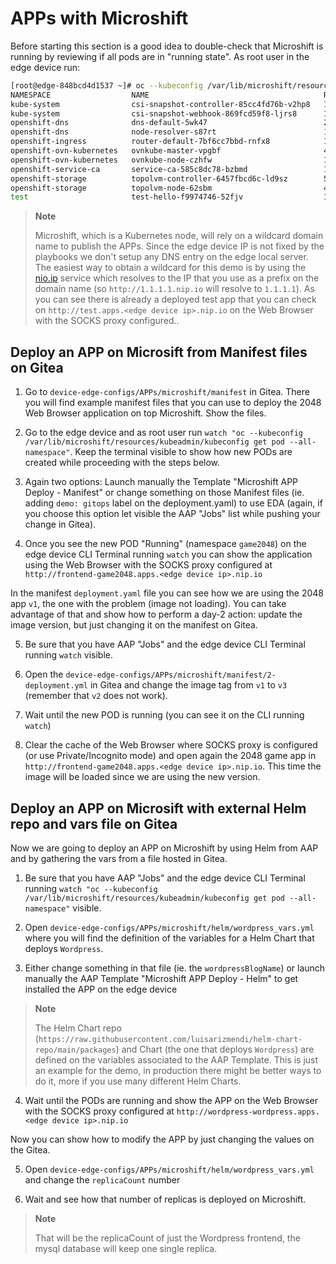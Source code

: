 # APPs with Microshift

Before starting this section is a good idea to double-check that Microshift is running by reviewing if all pods are in "running state". As root user in the edge device run:

```bash
[root@edge-848bcd4d1537 ~]# oc --kubeconfig /var/lib/microshift/resources/kubeadmin/kubeconfig get pod --all-namespaces
NAMESPACE                  NAME                                       READY   STATUS    RESTARTS       AGE
kube-system                csi-snapshot-controller-85cc4fd76b-v2hp8   1/1     Running   0              168m
kube-system                csi-snapshot-webhook-869fcd59f8-ljrs8      1/1     Running   0              168m
openshift-dns              dns-default-5wk47                          2/2     Running   0              164m
openshift-dns              node-resolver-s87rt                        1/1     Running   0              168m
openshift-ingress          router-default-7bf6cc7bbd-rnfx8            1/1     Running   0              168m
openshift-ovn-kubernetes   ovnkube-master-vpgbf                       4/4     Running   1 (164m ago)   168m
openshift-ovn-kubernetes   ovnkube-node-czhfw                         1/1     Running   2 (164m ago)   168m
openshift-service-ca       service-ca-585c8dc78-bzbmd                 1/1     Running   0              168m
openshift-storage          topolvm-controller-6457fbcd6c-ld9sz        5/5     Running   0              168m
openshift-storage          topolvm-node-62sbm                         4/4     Running   0              164m
test                       test-hello-f9974746-52fjv                  1/1     Running   0              168m
```

  >**Note**
  >
  > Microshift, which is a Kubernetes node, will rely on a wildcard domain name to publish the APPs. Since the edge device IP is not fixed by the playbooks we don't setup any DNS entry on the edge local server. The easiest way to obtain a wildcard for this demo is by using the [nio.ip](http://nio.io) service which resolves to the IP that you use as a prefix on the domain name (so `http://1.1.1.1.nip.io` will resolve to `1.1.1.1`). As you can see there is already a deployed test app that you can check on `http://test.apps.<edge device ip>.nip.io` on the Web Browser with the SOCKS proxy configured..


## Deploy an APP on Microsift from Manifest files on Gitea

1. Go to `device-edge-configs/APPs/microshift/manifest` in Gitea. There you will find example manifest files that you can use to deploy the 2048 Web Browser application on top Microshift. Show the files.

2. Go to the edge device and as root user run `watch "oc --kubeconfig /var/lib/microshift/resources/kubeadmin/kubeconfig get pod --all-namespace"`. Keep the terminal visible to show how new PODs are created while proceeding with the steps below.

3. Again two options: Launch manually the Template "Microshift APP Deploy - Manifest" or change something on those Manifest files (ie. adding `demo: gitops` label on the deployment.yaml) to use EDA (again, if you choose this option let visible the AAP "Jobs" list while pushing your change in Gitea). 

4. Once you see the new POD "Running" (namespace `game2048`) on the edge device CLI Terminal running `watch` you can show the application using the Web Browser with the SOCKS proxy configured at `http://frontend-game2048.apps.<edge device ip>.nip.io`


In the manifest `deployment.yaml` file you can see how we are using the 2048 app `v1`, the one with the problem (image not loading). You can take advantage of that and show how to perform a day-2 action: update the image version, but just changing it on the manifest on Gitea.

5. Be sure that you have AAP "Jobs" and the edge device CLI Terminal running `watch` visible.

6. Open the `device-edge-configs/APPs/microshift/manifest/2-deployment.yml` in Gitea and change the image tag from `v1` to `v3` (remember that `v2` does not work).

7. Wait until the new POD is running (you can see it on the CLI running `watch`)

8. Clear the cache of the Web Browser where SOCKS proxy is configured (or use Private/Incognito mode) and open again the 2048 game app in `http://frontend-game2048.apps.<edge device ip>.nip.io`. This time the image will be loaded since we are using the new version.


## Deploy an APP on Microsift with external Helm repo and vars file on Gitea 

Now we are going to deploy an APP on Microshift by using Helm from AAP and by gathering the vars from a file hosted in Gitea.

1. Be sure that you have AAP "Jobs" and the edge device CLI Terminal running `watch "oc --kubeconfig /var/lib/microshift/resources/kubeadmin/kubeconfig get pod --all-namespace"` visible.

2. Open `device-edge-configs/APPs/microshift/helm/wordpress_vars.yml` where you will find the definition of the variables for a Helm Chart that deploys `Wordpress`.

3. Either change something in that file (ie. the `wordpressBlogName`) or launch manually the AAP Template "Microshift APP Deploy - Helm" to get installed the APP on the edge device

  >**Note**
  >
  > The Helm Chart repo (`https://raw.githubusercontent.com/luisarizmendi/helm-chart-repo/main/packages`) and Chart (the one that deploys `Wordpress`) are defined on the variables associated to the AAP Template. This is just an example for the demo, in production there might be better ways to do it, more if you use many different Helm Charts.

4. Wait until the PODs are running and show the APP on the Web Browser with the SOCKS proxy configured at `http://wordpress-wordpress.apps.<edge device ip>.nip.io`

Now you can show how to modify the APP by just changing the values on the Gitea.

5. Open `device-edge-configs/APPs/microshift/helm/wordpress_vars.yml` and change the `replicaCount` number

6. Wait and see how that number of replicas is deployed on Microshift.

  >**Note**
  >
  > That will be the replicaCount of just the Wordpress frontend, the mysql database will keep one single replica.



